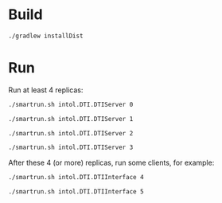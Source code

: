 # Build
```bash
./gradlew installDist
```
# Run
Run at least 4 replicas:
```bash
./smartrun.sh intol.DTI.DTIServer 0
```
```bash
./smartrun.sh intol.DTI.DTIServer 1
```
```bash
./smartrun.sh intol.DTI.DTIServer 2
```
```bash
./smartrun.sh intol.DTI.DTIServer 3
```
After these 4 (or more) replicas, run some clients, for example:
```bash
./smartrun.sh intol.DTI.DTIInterface 4
```
```bash
./smartrun.sh intol.DTI.DTIInterface 5
```


